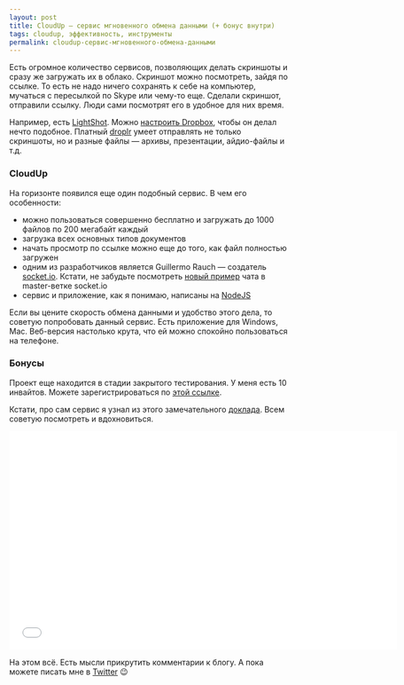 ```yaml
---
layout: post
title: CloudUp — сервис мгновенного обмена данными (+ бонус внутри)
tags: cloudup, эффективность, инструменты
permalink: cloudup-сервис-мгновенного-обмена-данными
---
```


Есть огромное количество сервисов, позволяющих делать скриншоты и сразу же загружать их в облако. Скриншот можно посмотреть, зайдя по ссылке. То есть не надо ничего сохранять к себе на компьютер, мучаться с пересылкой по Skype или чему-то еще. Сделали скриншот, отправили ссылку. Люди сами посмотрят его в удобное для них время.

Например, есть [LightShot](http://prntscr.com/). Можно [настроить Dropbox](https://www.dropbox.com/help/1964/ru), чтобы он делал нечто подобное. Платный [droplr](https://droplr.com) умеет отправлять не только скриншоты, но и разные файлы — архивы, презентации, айдио-файлы и т.д.

### CloudUp

На горизонте появился еще один подобный сервис. В чем его особенности:

* можно пользоваться совершенно бесплатно и загружать до 1000 файлов по 200 мегабайт каждый
* загрузка всех основных типов документов
* начать просмотр по ссылке можно еще до того, как файл полностью загружен
* одним из разработчиков является Guillermo Rauch — создатель [socket.io](socket.io). Кстати, не забудьте посмотреть [новый пример](https://cloudup.com/cMrYoTieM0c) чата в master-ветке socket.io
* сервис и приложение, как я понимаю, написаны на [NodeJS](http://nodejs.org/)

Если вы цените скорость обмена данными и удобство этого дела, то советую попробовать данный сервис. Есть приложение для Windows, Mac. Веб-версия настолько крута, что ей можно спокойно пользоваться на телефоне.

### Бонусы

Проект еще находится в стадии закрытого тестирования. У меня есть 10 инвайтов. Можете зарегистрироваться по [этой ссылке](https://cloudup.com/s/olegafx-782).

Кстати, про сам сервис я узнал из этого замечательного [доклада](http://www.youtube.com/watch?v=Ar9R-CX217o). Всем советую посмотреть и вдохновиться.

<iframe width="700" height="394" src="//www.youtube.com/embed/Ar9R-CX217o" frameborder="0" allowfullscreen></iframe>

На этом всё. Есть мысли прикрутить комментарии к блогу. А пока можете писать мне в [Twitter](http://twitter.com/olegafx/) :wink:
